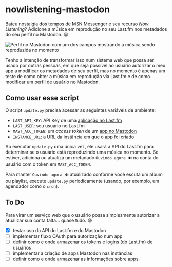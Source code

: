 # nowlistening-mastodon

Bateu nostalgia dos tempos de MSN Messenger e seu recurso _Now Listening_? Adicione a música em reprodução no seu Last.fm nos metadados do seu perfil no Mastodon. 😀

![Perfil no Mastodon com um dos campos mostrando a música sendo reproduzida no momento](https://cdn.masto.host/ursalzone/media_attachments/files/111/723/697/028/390/046/original/578023da15af4d51.png)

Tenho a intenção de transformar isso num sistema web que possa ser usado por outras pessoas, em que seja possível ao usuário autorizar o meu app a modificar os metadados de seu perfil, mas no momento é apenas um teste de como obter a música em reprodução via Last.fm e de como modificar um perfil de usuário no Mastodon.

## Como usar esse script

O script `update.py` precisa acessar as seguintes variáveis de ambiente:

* `LAST_API_KEY`: API Key de uma [aplicação no Last.fm](https://www.last.fm/api)
* `LAST_USER`: seu usuário no Last.fm
* `MAST_ACC_TOKEN`: um _access token_ de um [app no Mastodon](https://docs.joinmastodon.org/client/token/)
* `INSTANCE_URL`: a URL da instância em que o app foi criado

Ao executar `update.py` uma única vez, ele usará a API do Last.fm para determinar se o usuário está reproduzindo uma música no momento. Se estiver, adiciona ou atualiza um metadado `Ouvindo agora 🔊` na conta do usuário com o token em `MAST_ACC_TOKEN`.

Para manter `Ouvindo agora 🔊` atualizado conforme você escuta um álbum ou playlist, execute `update.py` periodicamente (usando, por exemplo, um agendador como o `cron`).

## To Do

Para virar um serviço web que o usuário possa simplesmente autorizar a atualizar sua conta falta... quase tudo. 😅

- [x] testar uso da API do Last.fm e do Mastodon
- [ ] implementar fluxo OAuth para autorização num app
- [ ] definir como e onde armazenar os tokens e logins (do Last.fm) de usuários
- [ ] implementar a criação de apps Mastodon nas instâncias
- [ ] definir como e onde armazenar as informações sobre apps.
